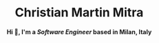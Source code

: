 


<h1 align="center">Christian Martin Mitra </h1>
<h4 align="center"> Hi 👋, I'm a <i>Software Engineer</i> based in Milan, Italy </h4>

